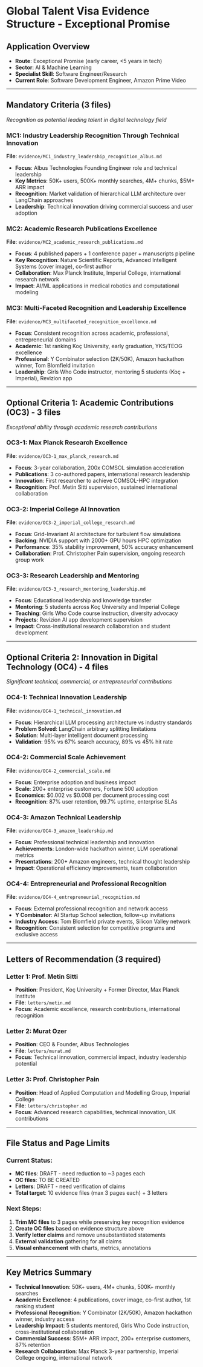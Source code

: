 # Global Talent Visa Evidence Structure - Exceptional Promise

## Application Overview
- **Route**: Exceptional Promise (early career, <5 years in tech)
- **Sector**: AI & Machine Learning  
- **Specialist Skill**: Software Engineer/Research
- **Current Role**: Software Development Engineer, Amazon Prime Video

---

## Mandatory Criteria (3 files)
*Recognition as potential leading talent in digital technology field*

### MC1: Industry Leadership Recognition Through Technical Innovation
**File**: `evidence/MC1_industry_leadership_recognition_albus.md`
- **Focus**: Albus Technologies Founding Engineer role and technical leadership
- **Key Metrics**: 50K+ users, 500K+ monthly searches, 4M+ chunks, $5M+ ARR impact
- **Recognition**: Market validation of hierarchical LLM architecture over LangChain approaches
- **Leadership**: Technical innovation driving commercial success and user adoption

### MC2: Academic Research Publications Excellence  
**File**: `evidence/MC2_academic_research_publications.md`
- **Focus**: 4 published papers + 1 conference paper + manuscripts pipeline
- **Key Recognition**: Nature Scientific Reports, Advanced Intelligent Systems (cover image), co-first author
- **Collaboration**: Max Planck Institute, Imperial College, international research network
- **Impact**: AI/ML applications in medical robotics and computational modeling

### MC3: Multi-Faceted Recognition and Leadership Excellence
**File**: `evidence/MC3_multifaceted_recognition_excellence.md`  
- **Focus**: Consistent recognition across academic, professional, entrepreneurial domains
- **Academic**: 1st ranking Koç University, early graduation, YKS/TEOG excellence
- **Professional**: Y Combinator selection (2K/50K), Amazon hackathon winner, Tom Blomfield invitation
- **Leadership**: Girls Who Code instructor, mentoring 5 students (Koç + Imperial), Revizion app

---

## Optional Criteria 1: Academic Contributions (OC3) - 3 files
*Exceptional ability through academic research contributions*

### OC3-1: Max Planck Research Excellence
**File**: `evidence/OC3-1_max_planck_research.md`
- **Focus**: 3-year collaboration, 200x COMSOL simulation acceleration
- **Publications**: 3 co-authored papers, international research leadership
- **Innovation**: First researcher to achieve COMSOL-HPC integration
- **Recognition**: Prof. Metin Sitti supervision, sustained international collaboration

### OC3-2: Imperial College AI Innovation  
**File**: `evidence/OC3-2_imperial_college_research.md`
- **Focus**: Grid-Invariant AI architecture for turbulent flow simulations
- **Backing**: NVIDIA support with 2000+ GPU hours HPC optimization
- **Performance**: 35% stability improvement, 50% accuracy enhancement  
- **Collaboration**: Prof. Christopher Pain supervision, ongoing research group work

### OC3-3: Research Leadership and Mentoring
**File**: `evidence/OC3-3_research_mentoring_leadership.md`
- **Focus**: Educational leadership and knowledge transfer
- **Mentoring**: 5 students across Koç University and Imperial College
- **Teaching**: Girls Who Code course instruction, diversity advocacy
- **Projects**: Revizion AI app development supervision
- **Impact**: Cross-institutional research collaboration and student development

---

## Optional Criteria 2: Innovation in Digital Technology (OC4) - 4 files  
*Significant technical, commercial, or entrepreneurial contributions*

### OC4-1: Technical Innovation Leadership
**File**: `evidence/OC4-1_technical_innovation.md`
- **Focus**: Hierarchical LLM processing architecture vs industry standards
- **Problem Solved**: LangChain arbitrary splitting limitations  
- **Solution**: Multi-layer intelligent document processing
- **Validation**: 95% vs 67% search accuracy, 89% vs 45% hit rate

### OC4-2: Commercial Scale Achievement
**File**: `evidence/OC4-2_commercial_scale.md`
- **Focus**: Enterprise adoption and business impact
- **Scale**: 200+ enterprise customers, Fortune 500 adoption
- **Economics**: $0.002 vs $0.008 per document processing cost
- **Recognition**: 87% user retention, 99.7% uptime, enterprise SLAs

### OC4-3: Amazon Technical Leadership
**File**: `evidence/OC4-3_amazon_leadership.md`
- **Focus**: Professional technical leadership and innovation
- **Achievements**: London-wide hackathon winner, LLM operational metrics
- **Presentations**: 200+ Amazon engineers, technical thought leadership
- **Impact**: Operational efficiency improvements, team collaboration

### OC4-4: Entrepreneurial and Professional Recognition
**File**: `evidence/OC4-4_entrepreneurial_recognition.md`
- **Focus**: External professional recognition and network access
- **Y Combinator**: AI Startup School selection, follow-up invitations
- **Industry Access**: Tom Blomfield private events, Silicon Valley network
- **Recognition**: Consistent selection for competitive programs and exclusive access

---

## Letters of Recommendation (3 required)

### Letter 1: Prof. Metin Sitti
- **Position**: President, Koç University + Former Director, Max Planck Institute
- **File**: `letters/metin.md`
- **Focus**: Academic excellence, research contributions, international recognition

### Letter 2: Murat Ozer  
- **Position**: CEO & Founder, Albus Technologies
- **File**: `letters/murat.md`
- **Focus**: Technical innovation, commercial impact, industry leadership potential

### Letter 3: Prof. Christopher Pain
- **Position**: Head of Applied Computation and Modelling Group, Imperial College
- **File**: `letters/christopher.md`  
- **Focus**: Advanced research capabilities, technical innovation, UK contributions

---

## File Status and Page Limits

### Current Status:
- **MC files**: DRAFT - need reduction to ~3 pages each
- **OC files**: TO BE CREATED
- **Letters**: DRAFT - need verification of claims
- **Total target**: 10 evidence files (max 3 pages each) + 3 letters

### Next Steps:
1. **Trim MC files** to 3 pages while preserving key recognition evidence
2. **Create OC files** based on evidence structure above  
3. **Verify letter claims** and remove unsubstantiated statements
4. **External validation** gathering for all claims
5. **Visual enhancement** with charts, metrics, annotations

---

## Key Metrics Summary

- **Technical Innovation**: 50K+ users, 4M+ chunks, 500K+ monthly searches
- **Academic Excellence**: 4 publications, cover image, co-first author, 1st ranking student
- **Professional Recognition**: Y Combinator (2K/50K), Amazon hackathon winner, industry access
- **Leadership Impact**: 5 students mentored, Girls Who Code instruction, cross-institutional collaboration
- **Commercial Success**: $5M+ ARR impact, 200+ enterprise customers, 87% retention
- **Research Collaboration**: Max Planck 3-year partnership, Imperial College ongoing, international network